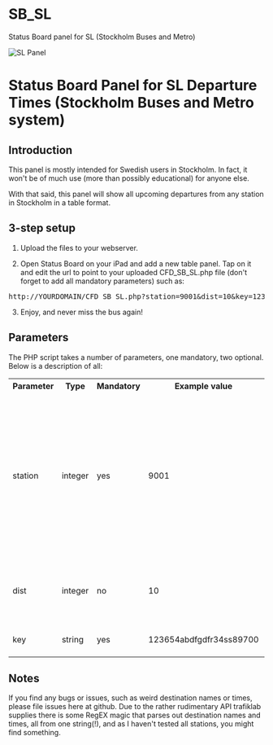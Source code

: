 SB_SL
=====

Status Board panel for SL (Stockholm Buses and Metro)

![SL Panel](http://www.carlfranzon.com/wp-content/uploads/SL-panel.png)

# Status Board Panel for SL Departure Times (Stockholm Buses and Metro system)

## Introduction

This panel is mostly intended for Swedish users in Stockholm. In fact, it won't be of much use (more than possibly educational) for anyone else.

With that said, this panel will show all upcoming departures from any station in Stockholm in a table format.

## 3-step setup

1. Upload the files to your webserver.

2. Open Status Board on your iPad and add a new table panel. Tap on it and edit the url to point to your uploaded CFD_SB_SL.php file (don't forget to add all mandatory parameters) such as:

<pre>http://YOURDOMAIN/CFD_SB_SL.php?station=9001&dist=10&key=123654abdfgdfr34ss89700</pre>

3. Enjoy, and never miss the bus again!

## Parameters

The PHP script takes a number of parameters, one mandatory, two optional. Below is a description of all:

<table>
  <tr>
		<th>Parameter</th>
		<th>Type</th>
		<th>Mandatory</th>
		<th>Example value</th>
		<th>Description</th>
	</tr>
	<tr>
		<td>station</td>
		<td>integer</td>
		<td>yes</td>
		<td>9001</td>
		<td>The SL station ID. The easiest way to get this is to use the API Console provided by TrafikLab. Go to http://console.apihq.com/sl-realtidsinformation and make a test call to GetSite and searching for the station you want in text. The response will then show you the id for the station(s) that match your query. In the future, I will make a "lookup" form on my website for easier finding. "9001" is "T-Centralen"</td>
	</tr>
	<tr>
		<td>dist</td>
		<td>integer</td>
		<td>no</td>
		<td>10</td>
		<td>The minutes it takes for you to get to the station. If it takes you 10 minutes to get there it's not interesting to see the deapurtes that will leave before you get there.</td>
	</tr>
	<tr>
		<td>key</td>
		<td>string</td>
		<td>yes</td>
		<td>123654abdfgdfr34ss89700</td>
		<td>This is an api key you need to signup for at the trafik-lab site. http://trafiklab.se</td>
	</tr>
</table>

## Notes

If you find any bugs or issues, such as weird destination names or times, please file issues here at github. Due to the rather rudimentary API trafiklab supplies there is some RegEX magic that parses out destination names and times, all from one string(!), and as I haven't tested all stations, you might find something.



